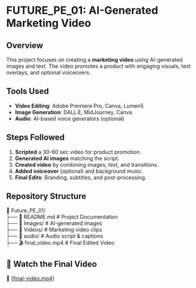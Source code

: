 # FUTURE_PE_01: AI-Generated Marketing Video  

## Overview  
This project focuses on creating a **marketing video** using AI-generated images and text. The video promotes a product with engaging visuals, text overlays, and optional voiceovers.  

## Tools Used  
- **Video Editing**: Adobe Premiere Pro, Canva, Lumen5  
- **Image Generation**: DALL·E, MidJourney, Canva  
- **Audio**: AI-based voice generators (optional)  

## Steps Followed  
1. **Scripted** a 30-60 sec video for product promotion.  
2. **Generated AI images** matching the script.  
3. **Created video** by combining images, text, and transitions.  
4. **Added voiceover** (optional) and background music.  
5. **Final Edits**: Branding, subtitles, and post-processing.  

## Repository Structure  
📁 Future_PE_01/ <br>
 ├── 📄 README.md   # Project Documentation <br>
 ├── 📂 Images/     # AI-generated images <br>
 ├── 📂 Videos/     # Marketing video clips <br>
 ├── 📄 audio/      # Audio script & captions <br>
 ├── 🎬 final_video.mp4  # Final Edited Video <br>


## 🎥 Watch the Final Video  
🔗 [[final-video.mp4](https://github.com/SamridhiiiGupta/FUTURE_PE_01/blob/main/final-video.mp4)]  
